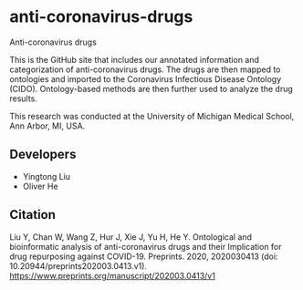 # anti-coronavirus-drugs
Anti-coronavirus drugs

This is the GitHub site that includes our annotated information and categorization of anti-coronavirus drugs. The drugs are then mapped to ontologies and imported to the Coronavirus Infectious Disease Ontology (CIDO). Ontology-based methods are then further used to analyze the  drug results. 

This research was conducted at the University of Michigan Medical School, Ann Arbor, MI, USA.

## Developers 
- Yingtong Liu
- Oliver He

## Citation
Liu Y, Chan W, Wang Z, Hur J, Xie J, Yu H, He Y. Ontological and bioinformatic analysis of anti-coronavirus drugs and their Implication for drug repurposing against COVID-19. Preprints. 2020, 2020030413 (doi: 10.20944/preprints202003.0413.v1). 
https://www.preprints.org/manuscript/202003.0413/v1

